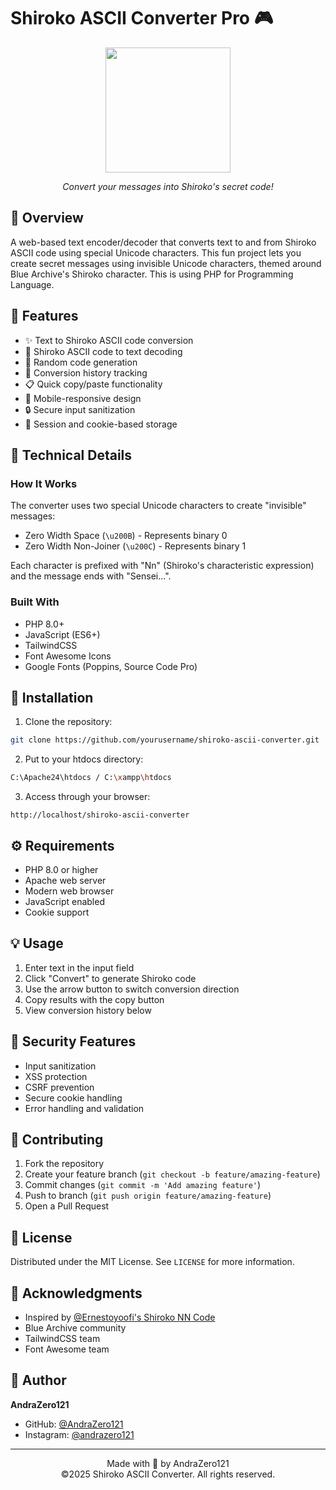 # Shiroko ASCII Converter Pro 🎮

<div align="center">
  <img src="https://media1.tenor.com/m/ropc7R3ldMkAAAAC/shiroko-iwak.gif" width="200" height="200">
  <p><em>Convert your messages into Shiroko's secret code!</em></p>
</div>

## 📝 Overview

A web-based text encoder/decoder that converts text to and from Shiroko ASCII code using special Unicode characters. This fun project lets you create secret messages using invisible Unicode characters, themed around Blue Archive's Shiroko character. This is using PHP for Programming Language.

## 🌟 Features

- ✨ Text to Shiroko ASCII code conversion
- 🔄 Shiroko ASCII code to text decoding
- 🎲 Random code generation
- 📜 Conversion history tracking
- 📋 Quick copy/paste functionality
- 📱 Mobile-responsive design
- 🔒 Secure input sanitization
- 💾 Session and cookie-based storage

## 🔧 Technical Details

### How It Works

The converter uses two special Unicode characters to create "invisible" messages:

- Zero Width Space (`\u200B`) - Represents binary 0
- Zero Width Non-Joiner (`\u200C`) - Represents binary 1

Each character is prefixed with "Nn" (Shiroko's characteristic expression) and the message ends with "Sensei...".

### Built With

- PHP 8.0+
- JavaScript (ES6+)
- TailwindCSS
- Font Awesome Icons
- Google Fonts (Poppins, Source Code Pro)

## 🚀 Installation

1. Clone the repository:

```bash
git clone https://github.com/yourusername/shiroko-ascii-converter.git
```

2. Put to your htdocs directory:

```bash
C:\Apache24\htdocs / C:\xampp\htdocs
```

3. Access through your browser:

```
http://localhost/shiroko-ascii-converter
```

## ⚙️ Requirements

- PHP 8.0 or higher
- Apache web server
- Modern web browser
- JavaScript enabled
- Cookie support

## 💡 Usage

1. Enter text in the input field
2. Click "Convert" to generate Shiroko code
3. Use the arrow button to switch conversion direction
4. Copy results with the copy button
5. View conversion history below

## 🔐 Security Features

- Input sanitization
- XSS protection
- CSRF prevention
- Secure cookie handling
- Error handling and validation

## 🤝 Contributing

1. Fork the repository
2. Create your feature branch (`git checkout -b feature/amazing-feature`)
3. Commit changes (`git commit -m 'Add amazing feature'`)
4. Push to branch (`git push origin feature/amazing-feature`)
5. Open a Pull Request

## 📜 License

Distributed under the MIT License. See `LICENSE` for more information.

## 🙏 Acknowledgments

- Inspired by [@Ernestoyoofi's Shiroko NN Code](https://ernestoyoofi.github.io/shiroko-nn-code)
- Blue Archive community
- TailwindCSS team
- Font Awesome team

## 👤 Author

**AndraZero121**

- GitHub: [@AndraZero121](https://github.com/AndraZero121)
- Instagram: [@andrazero121](https://www.instagram.com/andrazero121)

---

<div align="center">
  Made with 💖 by AndraZero121
  <br>
  ©2025 Shiroko ASCII Converter. All rights reserved.
</div>

